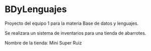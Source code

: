 # BDyLenguajes
Proyecto del equipo 1 para la materia Base de datos y lenguajes.

Se realizara un sistema de inventarios para una tienda de abarrotes.

Nombre de la tienda: Mini Super Ruiz
